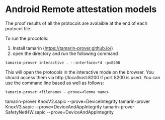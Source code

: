 # Android Remote attestation models 

The proof results of all the protocols are avalaible at the end of each protocol file.

To run the procotols:
1. Install tamarin (https://tamarin-prover.github.io/)
2. open the directory and run the following command

```
tamarin-prover interactive . --interface=*4 -p=8200
```

This will open the protocols in the interactive mode on the browser. You should access them via http://localhost:8200 if port 8200 is used. 
You can use the command line based as well as follows:

```
tamarin-prover <filename> --prove=<lemma name>
```

tamarin-prover KnoxV2.sapic --prove=DeviceIntegrity
tamarin-prover KnoxV3.sapic --prove=DeviceAndAppIntegrity
tamarin-prover SafetyNetHW.sapic --prove=DeviceAndAppIntegrity